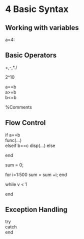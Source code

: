 # 4 Basic Syntax

## Working with variables

a=4:

## Basic Operators

+,-,*./

2^10

a==b  
a>=b  
b<=b

%Comments

## Flow Control

if a==b  
    func(...)  
elseif b==c
    disp(...)
else

end

sum = 0;

for i=1:500
    sum = sum +i;
end

while v < 1

end

## Exception Handling

try  
catch  
end







